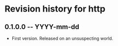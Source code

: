 # Revision history for http

## 0.1.0.0 -- YYYY-mm-dd

* First version. Released on an unsuspecting world.
